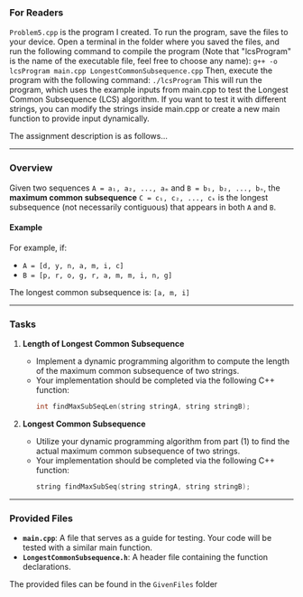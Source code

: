 ### For Readers

`Problem5.cpp` is the program I created. To run the program, save the files to your device. Open a terminal in the folder where you saved the files, and run the following command to compile the program (Note that "lcsProgram" is the name of the executable file, feel free to choose any name): `g++ -o lcsProgram main.cpp LongestCommonSubsequence.cpp` Then, execute the program with the following command: `./lcsProgram` This will run the program, which uses the example inputs from main.cpp to test the Longest Common Subsequence (LCS) algorithm. If you want to test it with different strings, you can modify the strings inside main.cpp or create a new main function to provide input dynamically.

The assignment description is as follows...

---

### Overview

Given two sequences `A = a₁, a₂, ..., aₘ` and `B = b₁, b₂, ..., bₙ`, the **maximum common subsequence** `C = c₁, c₂, ..., cₖ` is the longest subsequence (not necessarily contiguous) that appears in both `A` and `B`.

#### Example
For example, if:
- `A = [d, y, n, a, m, i, c]`
- `B = [p, r, o, g, r, a, m, m, i, n, g]`

The longest common subsequence is: `[a, m, i]`

---

### Tasks

1. **Length of Longest Common Subsequence**
   - Implement a dynamic programming algorithm to compute the length of the maximum common subsequence of two strings.
   - Your implementation should be completed via the following C++ function:  
     ```cpp
     int findMaxSubSeqLen(string stringA, string stringB);
     ```

2. **Longest Common Subsequence**
   - Utilize your dynamic programming algorithm from part (1) to find the actual maximum common subsequence of two strings.
   - Your implementation should be completed via the following C++ function:  
     ```cpp
     string findMaxSubSeq(string stringA, string stringB);
     ```

---

### Provided Files
- **`main.cpp`**: A file that serves as a guide for testing. Your code will be tested with a similar main function. 
- **`LongestCommonSubsequence.h`**: A header file containing the function declarations.

The provided files can be found in the `GivenFiles` folder
